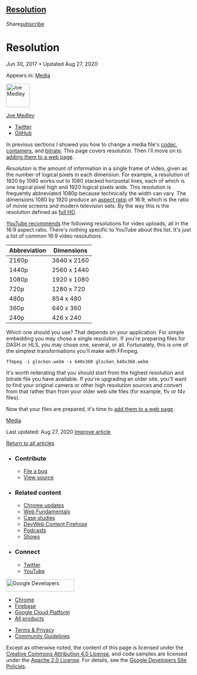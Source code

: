 ## <a href="#resolution" class="w-toc__header--link">Resolution</a>

Share<a href="/newsletter/" class="gc-analytics-event w-actions__fab w-actions__fab--subscribe"><span>subscribe</span></a>

# Resolution

Jun 30, 2017 <span class="w-author__separator">•</span> Updated Aug 27, 2020

<span class="w-post-signpost__title">Appears in:</span> <a href="/media" class="w-post-signpost__link">Media</a>

[<img src="https://web-dev.imgix.net/image/admin/ynJFmvKEbD9diZZsTdkD.jpg?auto=format&amp;fit=crop&amp;h=64&amp;w=64" alt="Joe Medley" class="w-author__image" sizes="(min-width: 64px) 64px, calc(100vw - 48px)" srcset="https://web-dev.imgix.net/image/admin/ynJFmvKEbD9diZZsTdkD.jpg?fit=crop&amp;h=64&amp;w=64&amp;auto=format&amp;dpr=1&amp;q=75, https://web-dev.imgix.net/image/admin/ynJFmvKEbD9diZZsTdkD.jpg?fit=crop&amp;h=64&amp;w=64&amp;auto=format&amp;dpr=2&amp;q=50 2x, https://web-dev.imgix.net/image/admin/ynJFmvKEbD9diZZsTdkD.jpg?fit=crop&amp;h=64&amp;w=64&amp;auto=format&amp;dpr=3&amp;q=35 3x, https://web-dev.imgix.net/image/admin/ynJFmvKEbD9diZZsTdkD.jpg?fit=crop&amp;h=64&amp;w=64&amp;auto=format&amp;dpr=4&amp;q=23 4x, https://web-dev.imgix.net/image/admin/ynJFmvKEbD9diZZsTdkD.jpg?fit=crop&amp;h=64&amp;w=64&amp;auto=format&amp;dpr=5&amp;q=20 5x" width="64" height="64" />](/authors/joemedley/)

<a href="/authors/joemedley/" class="w-author__name-link">Joe Medley</a>

- <a href="https://twitter.com/medleyjp" class="w-author__link">Twitter</a>
- <a href="https://github.com/jpmedley" class="w-author__link">GitHub</a>

In previous sections I showed you how to change a media file's [codec, containers](/containers-and-codecs), and [bitrate](/bitrate). This page covers resolution. Then I'll move on to [adding them to a web page](/add-media).

_Resolution_ is the amount of information in a single frame of video, given as the number of logical pixels in each dimension. For example, a resolution of 1920 by 1080 works out to 1080 stacked horizontal lines, each of which is one logical pixel high and 1920 logical pixels wide. This resolution is frequently abbreviated 1080p because technically the width can vary. The dimensions 1080 by 1920 produce an [aspect ratio](<https://en.wikipedia.org/wiki/Aspect_ratio_(image)>) of 16:9, which is the ratio of movie screens and modern television sets. By the way this is the resolution defined as [full HD](https://www.google.com/search?q=what+is+hd+resolution&oq=what+is+hd+resolution&aqs=chrome.0.0l6.3183j0j8&sourceid=chrome&ie=UTF-8#q=full+hd+resolution).

[YouTube recommends](https://support.google.com/youtube/answer/6375112) the following resolutions for video uploads, all in the 16:9 aspect ratio. There's nothing specific to YouTube about this list. It's just a list of common 16:9 video resolutions.

<table><thead><tr class="header"><th>Abbreviation</th><th>Dimensions</th></tr></thead><tbody><tr class="odd"><td>2160p</td><td>3840 x 2160</td></tr><tr class="even"><td>1440p</td><td>2560 x 1440</td></tr><tr class="odd"><td>1080p</td><td>1920 x 1080</td></tr><tr class="even"><td>720p</td><td>1280 x 720</td></tr><tr class="odd"><td>480p</td><td>854 x 480</td></tr><tr class="even"><td>360p</td><td>640 x 360</td></tr><tr class="odd"><td>240p</td><td>426 x 240</td></tr></tbody></table>

Which one should you use? That depends on your application. For simple embedding you may chose a single resolution. If you're preparing files for DASH or HLS, you may chose one, several, or all. Fortunately, this is one of the simplest transformations you'll make with FFmpeg.

    ffmpeg -i glocken.webm -s 640x360 glocken_640x360.webm

It's worth reiterating that you should start from the highest resolution and bitrate file you have available. If you're upgrading an older site, you'll want to find your original camera or other high resolution sources and convert from that rather than from your older web site files (for example, flv or f4v files).

Now that your files are prepared, it's time to [add them to a web page](/add-media).

<a href="/tags/media/" class="w-chip">Media</a>

<span class="w-mr--sm">Last updated: Aug 27, 2020 </span>[Improve article](https://github.com/GoogleChrome/web.dev/blob/master/src/site/content/en/media/resolution/index.md)

<a href="/media" class="gc-analytics-event w-article-navigation__link w-article-navigation__link--back w-article-navigation__link--single">Return to all articles</a>

- ### Contribute

  - <a href="https://github.com/GoogleChrome/web.dev/issues/new?assignees=&amp;labels=bug&amp;template=bug_report.md&amp;title=" class="w-footer__linkbox-link">File a bug</a>
  - <a href="https://github.com/googlechrome/web.dev" class="w-footer__linkbox-link">View source</a>

- ### Related content

  - <a href="https://blog.chromium.org/" class="w-footer__linkbox-link">Chrome updates</a>
  - <a href="https://developers.google.com/web/" class="w-footer__linkbox-link">Web Fundamentals</a>
  - <a href="https://developers.google.com/web/showcase/" class="w-footer__linkbox-link">Case studies</a>
  - <a href="https://devwebfeed.appspot.com/" class="w-footer__linkbox-link">DevWeb Content Firehose</a>
  - <a href="/podcasts/" class="w-footer__linkbox-link">Podcasts</a>
  - <a href="/shows/" class="w-footer__linkbox-link">Shows</a>

- ### Connect

  - <a href="https://www.twitter.com/ChromiumDev" class="w-footer__linkbox-link">Twitter</a>
  - <a href="https://www.youtube.com/user/ChromeDevelopers" class="w-footer__linkbox-link">YouTube</a>

<a href="https://developers.google.com/" class="w-footer__utility-logo-link"><img src="/images/lockup-color.png" alt="Google Developers" class="w-footer__utility-logo" width="185" height="33" /></a>

- <a href="https://developer.chrome.com/" class="w-footer__utility-link">Chrome</a>
- <a href="https://firebase.google.com/" class="w-footer__utility-link">Firebase</a>
- <a href="https://cloud.google.com/" class="w-footer__utility-link">Google Cloud Platform</a>
- <a href="https://developers.google.com/products" class="w-footer__utility-link">All products</a>

<!-- -->

- <a href="https://policies.google.com/" class="w-footer__utility-link">Terms &amp; Privacy</a>
- <a href="/community-guidelines/" class="w-footer__utility-link">Community Guidelines</a>

Except as otherwise noted, the content of this page is licensed under the [Creative Commons Attribution 4.0 License](https://creativecommons.org/licenses/by/4.0/), and code samples are licensed under the [Apache 2.0 License](https://www.apache.org/licenses/LICENSE-2.0). For details, see the [Google Developers Site Policies](https://developers.google.com/terms/site-policies).
